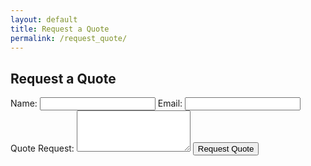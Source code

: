 ```yaml
---
layout: default
title: Request a Quote
permalink: /request_quote/
---
```

<div class="request-quote-form">
    <h2>Request a Quote</h2>
    <form action="/request_quote" method="post" id="requestQuoteForm">
        <label for="name">Name:</label>
        <input type="text" id="name" name="name" required>
        <label for="email">Email:</label>
        <input type="email" id="email" name="email" required>
        <label for="quote_request">Quote Request:</label>
        <textarea id="quote_request" name="quote_request" rows="4" required></textarea>
        <input type="submit" value="Request Quote">
    </form>
</div>
